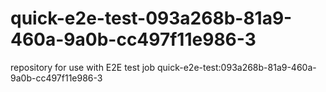 # quick-e2e-test-093a268b-81a9-460a-9a0b-cc497f11e986-3
repository for use with E2E test job quick-e2e-test:093a268b-81a9-460a-9a0b-cc497f11e986-3

